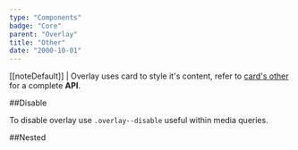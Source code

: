 ```yaml
---
type: "Components"
badge: "Core"
parent: "Overlay"
title: "Other"
date: "2000-10-01"
---
```


[[noteDefault]]
| Overlay uses card to style it's content, refer to [card's other](/components/card/other) for a complete **API**.

##Disable

To disable overlay use `.overlay--disable` useful within media queries.

<demo>
  <demovanilla src="vanilla/components/overlay/disable">
  </demovanilla>
</demo>

##Nested

<demo>
  <demovanilla src="vanilla/components/overlay/nested">
  </demovanilla>
</demo>
